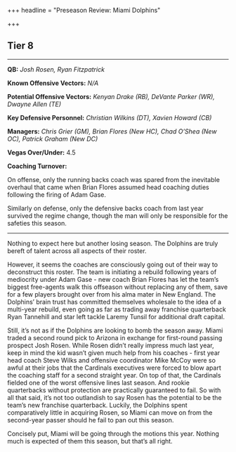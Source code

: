 +++
headline = "Preseason Review: Miami Dolphins"

+++
## Tier 8

***

**QB:** _Josh Rosen, Ryan Fitzpatrick_

**Known Offensive Vectors:** _N/A_

**Potential Offensive Vectors:** _Kenyan Drake (RB), DeVante Parker (WR), Dwayne Allen (TE)_

**Key Defensive Personnel:** _Christian Wilkins (DT), Xavien Howard (CB)_

**Managers:** _Chris Grier (GM), Brian Flores (New HC), Chad O’Shea (New OC), Patrick Graham (New DC)_

**Vegas Over/Under:** 4.5

**Coaching Turnover:**

On offense, only the running backs coach was spared from the inevitable overhaul that came when Brian Flores assumed head coaching duties following the firing of Adam Gase.

Similarly on defense, only the defensive backs coach from last year survived the regime change, though the man will only be responsible for the safeties this season.

***

Nothing to expect here but another losing season. The Dolphins are truly bereft of talent across all aspects of their roster.

However, it seems the coaches are consciously going out of their way to deconstruct this roster. The team is initiating a rebuild following years of mediocrity under Adam Gase - new coach Brian Flores has let the team’s biggest free-agents walk this offseason without replacing any of them, save for a few players brought over from his alma mater in New England. The Dolphins’ brain trust has committed themselves wholesale to the idea of a multi-year rebuild, even going as far as trading away franchise quarterback Ryan Tannehill and star left tackle Laremy Tunsil for additional draft capital.

Still, it’s not as if the Dolphins are looking to bomb the season away. Miami traded a second round pick to Arizona in exchange for first-round passing prospect Josh Rosen. While Rosen didn’t really impress much last year, keep in mind the kid wasn’t given much help from his coaches - first year head coach Steve Wilks and offensive coordinator Mike McCoy were so awful at their jobs that the Cardinals executives were forced to blow apart the coaching staff for a second straight year. On top of that, the Cardinals fielded one of the worst offensive lines last season. And rookie quarterbacks without protection are practically guaranteed to fail. So with all that said, it’s not too outlandish to say Rosen has the potential to be the team’s new franchise quarterback. Luckily, the Dolphins spent comparatively little in acquiring Rosen, so Miami can move on from the second-year passer should he fail to pan out this season.

Concisely put, Miami will be going through the motions this year. Nothing much is expected of them this season, but that’s all right.